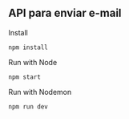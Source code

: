 ## API para enviar e-mail

Install

```
npm install
```

Run with Node

```
npm start
```

Run with Nodemon

```
npm run dev
```
